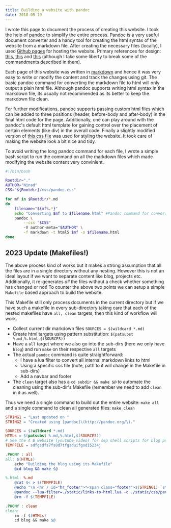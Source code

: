 ```yaml
---
title: Building a website with pandoc
date: 2018-05-19
---
```


I wrote this page to document the process of creating this website.
I took the help of [pandoc](https://pandoc.org/) to simplify the entire process.
Pandoc is a very useful document converter and a handy tool for creating the 
html syntax of the website from a markdown file.
After creating the necessary files (locally), I used 
[Github pages](https://pages.github.com/) for hosting the website. 
Primary references for design: 
[this](http://bettermotherfuckingwebsite.com/), 
[this](https://bestmotherfucking.website/) and 
[this](https://thebestmotherfucking.website/) (although I take some
liberty to break some of the commandments described in them).

Each page of this website was written in [markdown](http://pandoc.org/MANUAL.html#pandocs-markdown)
and hence it was very easy to
write or modify the content and track the changes using git. 
The basic pandoc command for converting the markdown 
file to html will only output a plain html file. 
Although pandoc supports writing html syntax in the markdown file,
its usually not recommended as its better to keep the markdown file clean.

For further modifications, pandoc supports passing 
custom html files which can be added
to three positions (header, before-body and after-body) in the final html code 
for the page. Additionally, one can play around with the pandoc's default html 
template 
for gaining control over the placement of certain elements (like div) in the 
overall code. Finally a slightly modified version of 
[this css file](https://gist.github.com/killercup/5917178) 
was used for styling the website. It took care of making the 
website look a bit nice and tidy.

To avoid writing the long pandoc command for each file, I wrote a simple bash 
script to run the command on all the markdown files which made
modifying the website content very convinient.

```bash
#!/bin/bash

Rootdir="."
AUTHOR="Ninad"
CSS="${Rootdir}/css/pandoc.css"

for mf in $Rootdir/*.md
do
	filename="${mf%.*}"
	echo "Converting $mf to $filename.html" #Pandoc command for conversion to html:		
	pandoc \
        --css "$CSS"
		-V author-meta="$AUTHOR" \
		-f markdown -t html5 $mf -o $filename.html		
done	
```

## 2023 Update (Makefiles!)

The above process kind of works but it makes a strong assumption that all the
files are in a single directory without any nesting. However this is not an ideal
layout if we want to separate content like blog, projects etc. Additionally, it
re-generates *all* the files without a check whether something has changed or
not! To counter the above two points we can setup a simple `Makefile` based
approach to build the website.

This Makefile still only process documents in the current directory but if we
have such a makefile in every sub-directory taking care that each of the nested
makefiles have `all, clean` targets, then this kind of workflow will work.

- Collect current dir markdown files `SOURCES = $(wildcard *.md)`
- Create html targets using pattern substitution: `$(patsubst %.md,%.html,$(SOURCES))`
- Have a `all` target where we also go into the sub-dirs (here we only have `blog`)
  and run `make` on their respective `all` targets
- The actual `pandoc` command is quite straightforward:
  - I have a lua filter to convert all internal markdown links to html
  - Using a specific css file (note, path to it will change in the Makefile in sub-dirs)
  - Add a navbar and footer
- The `clean` target also has a `cd subdir && make $@` to automate the cleaning
  using the sub-dir's Makefile (remember we need to add `clean` in it as well).

Thus we need a single command to build out the entire website: `make all` and a
single command to clean all generated files: `make clean`
  

```makefile
STRING1 = "Last updated on "
STRING2 = "Created using [pandoc]\(http://pandoc.org/\)."

SOURCES = $(wildcard *.md)
HTMLs = $(patsubst %.md,%.html,$(SOURCES))
# See the A B website (youtube video) for sep shell scripts for blog portion
TEMPFILE = sdfgsdfs7fs8d7tfgsduifgsdi5234j

.PHONY : all
all: $(HTMLs)
	echo "Building the blog using its Makefile"
	@cd blog && make $@

%.html: %.md
	@cat $< > $(TEMPFILE)
	@echo "\n <hr / id="hr_footer">*<span class="footer">$(STRING1) `stat -c %Y Makefile | date +'%b %d, %Y'`. $(STRING2)*</span>" >> $(TEMPFILE)
	@pandoc --lua-filter=./static/links-to-html.lua -c ./static/css/pandoc.css -B navbar.html --mathjax -t html5 --standalone -i $(TEMPFILE) -o $@
	@rm -f $(TEMPFILE)

.PHONY : clean
clean:
	rm -f $(HTMLs)
	cd blog && make $@
```

